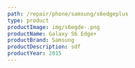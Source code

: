 ```yaml
---
path: /repair/phone/samsung/s6edgeplus
type: product
productImage: img/s6egde-.png
productName: Galaxy S6 Edge+
productBrand: Samsung
productDescription: sdf
productYear: 2015
---
```

